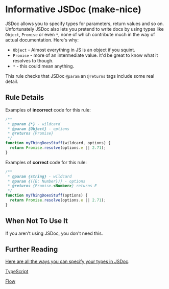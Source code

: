 # Informative JSDoc (make-nice)

JSDoc allows you to specify types for parameters, return values and so on. Unfortunately JSDoc also lets you pretend to write docs by using types like `Object`, `Promise` or even `*`, none of which contribute much in the way of actual documentation. Here's why:

- `Object` - Almost everything in JS is an object if you squint.
- `Promise` - more of an intermediate value. It'd be great to know what it resolves to though.
- `*` - this could mean anything.

This rule checks that JSDoc `@param` an `@returns` tags include some real detail.

## Rule Details

Examples of **incorrect** code for this rule:

```js
/**
 * @param {*} - wildcard
 * @param {Object} - options
 * @returns {Promise}
 */
function myThingDoesStuff(wildcard, options) {
  return Promise.resolve(options.e || 2.71);
}
```

Examples of **correct** code for this rule:

```js
/**
 * @param {string} - wildcard
 * @param {({E: Number})} - options
 * @returns {Promise.<Number>} returns E
 */
function myThingDoesStuff(options) {
  return Promise.resolve(options.e || 2.71);
}
```

## When Not To Use It

If you aren't using JSDoc, you don't need this.

## Further Reading

[Here are all the ways you can specify your types in JSDoc](http://usejsdoc.org/tags-type.html).

[TypeScript](https://www.typescriptlang.org/)

[Flow](https://flow.org/en/)
